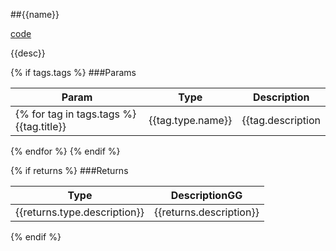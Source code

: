##{{name}}

[code](https://www.google.com/{{startingLine}})

{{desc}}

{% if tags.tags %}
###Params


Param | Type | Description
--- | --- | ---
{% for tag in tags.tags %}{{tag.title}} | {{tag.type.name}} | {{tag.description|replace("\n", "")}}
{% endfor %}
{% endif %}

{% if returns %}
###Returns


Type | DescriptionGG
--- | ---
{{returns.type.description}} | {{returns.description}}
{% endif %}
